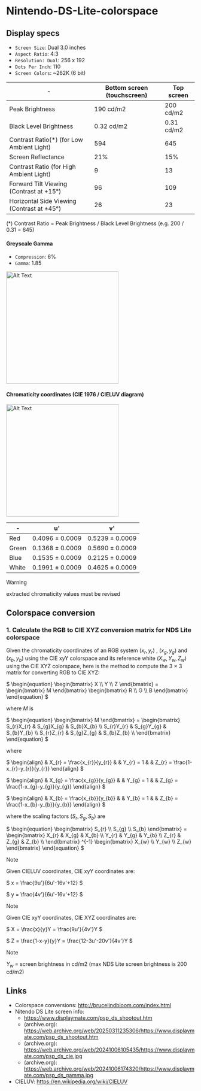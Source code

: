 # Nintendo-DS-Lite-colorspace

## Display specs

- `Screen Size`: Dual 3.0 inches
- `Aspect Ratio`: 4:3
- `Resolution: Dual`: 256 x 192
- `Dots Per Inch`: 110
- `Screen Colors`: ~262K (6 bit)

\- | Bottom screen (touchscreen) | Top screen
--- | --- | ---
Peak Brightness | 190 cd/m2 | 200 cd/m2
Black Level Brightness | 0.32 cd/m2 | 0.31 cd/m2
Contrast Ratio(*) (for Low Ambient Light) | 594 | 645
Screen Reflectance | 21% | 15%
Contrast Ratio (for High Ambient Light) | 9 | 13
Forward Tilt Viewing (Contrast at +15°) | 96 | 109
Horizontal Side Viewing (Contrast at ±45°) | 26 | 23

(*) Contrast Ratio = Peak Brightness / Black Level Brightness (e.g. 200 / 0.31 = 645)

#### Greyscale Gamma

- `Compression`: 6%
- `Gamma`: 1.85

<img src="https://github.com/user-attachments/assets/01df8029-a4dd-4669-b318-11a97e5951a3" alt="Alt Text" width="300">

#### Chromaticity coordinates (CIE 1976 / CIELUV diagram)
<img src="https://github.com/user-attachments/assets/61194e74-fbce-4f6c-84b4-1de8ea464c8c" alt="Alt Text" width="300">

\- | u' | v'
--- | --- | ---
Red | 0.4096 ± 0.0009 | 0.5239 ± 0.0009
Green | 0.1368 ± 0.0009 | 0.5690 ± 0.0009
Blue| 0.1535 ± 0.0009 | 0.2125 ± 0.0009
White| 0.1991 ± 0.0009 | 0.4625 ± 0.0009

> [!WARNING]
> extracted chromaticity values must be revised

## Colorspace conversion

### 1. Calculate the RGB to CIE XYZ conversion matrix for NDS Lite colorspace

Given the chromaticity coordinates of an RGB system $`(x_{r}, y_{r})`$ , $`(x_{g}, y_{g})`$ and $`(x_{b}, y_{b})`$ using the CIE xyY colorspace and its reference white $`(X_{w}, Y_{w}, Z_{w})`$ using the CIE XYZ colorspace, here is the method to compute the 3 × 3 matrix for converting RGB to CIE XYZ:

$`
\begin{equation}
    \begin{bmatrix}
        X \\ Y \\ Z
    \end{bmatrix}
    =
    \begin{bmatrix}
        M
    \end{bmatrix}
    \begin{bmatrix}
        R \\ G \\ B
    \end{bmatrix}
\end{equation}
`$

where $`M`$ is

$`
\begin{equation}
    \begin{bmatrix}
        M
    \end{bmatrix}
    =
    \begin{bmatrix}
        S_{r}X_{r} & S_{g}X_{g} & S_{b}X_{b} \\
        S_{r}Y_{r} & S_{g}Y_{g} & S_{b}Y_{b} \\
        S_{r}Z_{r} & S_{g}Z_{g} & S_{b}Z_{b} \\
    \end{bmatrix}
\end{equation}
`$

where

$`
\begin{align}
    & X_{r} = \frac{x_{r}}{y_{r}} &
    & Y_{r} = 1 &
    & Z_{r} = \frac{1-x_{r}-y_{r}}{y_{r}}
\end{align}
`$

$`
\begin{align}
    & X_{g} = \frac{x_{g}}{y_{g}} &
    & Y_{g} = 1 &
    & Z_{g} = \frac{1-x_{g}-y_{g}}{y_{g}}
\end{align}
`$

$`
\begin{align}
    & X_{b} = \frac{x_{b}}{y_{b}} &
    & Y_{b} = 1 &
    & Z_{b} = \frac{1-x_{b}-y_{b}}{y_{b}}
\end{align}
`$

where the scaling factors $`(S_{r}, S_{g}, S_{b})`$ are

$`
\begin{equation}
    \begin{bmatrix}
        S_{r} \\ S_{g} \\ S_{b}
    \end{bmatrix}
    =
    \begin{bmatrix}
        X_{r} & X_{g} & X_{b} \\
        Y_{r} & Y_{g} & Y_{b} \\
        Z_{r} & Z_{g} & Z_{b} \\
    \end{bmatrix}
    ^{-1}
    \begin{bmatrix}
        X_{w} \\ Y_{w} \\ Z_{w}
    \end{bmatrix}
\end{equation}
`$

> [!NOTE]
> Given CIELUV coordinates, CIE xyY coordinates are:
>
> $` x = \frac{9u'}{6u'-16v'+12} `$ 
> 
> $` y = \frac{4v'}{6u'-16v'+12} `$

> [!NOTE]
> Given CIE xyY coordinates, CIE XYZ coordinates are:
> 
> $` X = \frac{x}{y}Y = \frac{9u'}{4v'}Y `$
> 
> $` Z = \frac{1-x-y}{y}Y = \frac{12-3u'-20v'}{4v'}Y `$

> [!NOTE]
> $`Y_{w}`$ = screen brightness in cd/m2 (max NDS Lite screen brightness is 200 cd/m2)



## Links
- Colorspace conversions: http://brucelindbloom.com/index.html
- Nitendo DS Lite screen info:
  - https://www.displaymate.com/psp_ds_shootout.htm
  - (archive.org): https://web.archive.org/web/20250311235306/https://www.displaymate.com/psp_ds_shootout.htm
  - (archive.org): https://web.archive.org/web/20241006105435/https://www.displaymate.com/psp_ds_cie.jpg
  - (archive.org): https://web.archive.org/web/20241006174320/https://www.displaymate.com/psp_ds_gamma.jpg
- CIELUV: https://en.wikipedia.org/wiki/CIELUV
